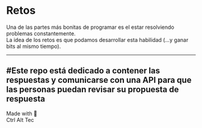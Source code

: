 # Retos
Una de las partes más bonitas de programar es el estar resolviendo problemas constantemente. <br>
La idea de los retos es que podamos desarrollar esta habilidad (...y ganar bits al mismo tiempo). 

---
#Este repo está dedicado a contener las respuestas y comunicarse con una API para que las personas puedan revisar su propuesta de respuesta
---

Made with :blue_heart:\
Ctrl Alt Tec
